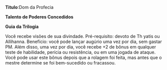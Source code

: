 **Titulo**:Dom da Profecia

**Talento de Poderes Concedidos**

**Guia da Trilogia**

 Você recebe visões de sua divindade. Pré-requisito: devoto de Th yatis ou Allihanna. Benefício: você pode lançar augúrio uma vez por dia, sem gastar PM. Além disso, uma vez por dia, você recebe +2 de bônus em qualquer teste de habilidade, perícia ou resistência, ou em uma jogada de ataque. Você pode usar este bônus depois que a rolagem foi feita, mas antes que o mestre determine se foi bem-sucedido ou fracassou.